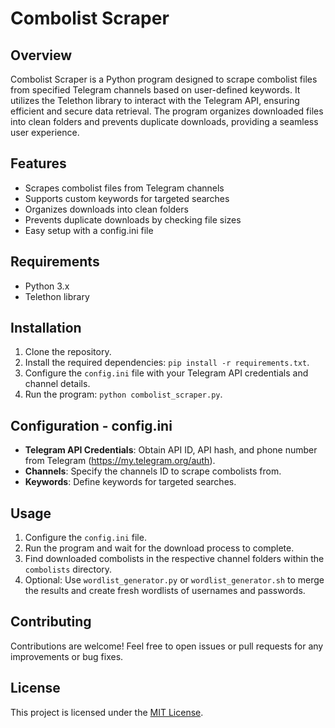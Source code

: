 # Combolist Scraper

## Overview
Combolist Scraper is a Python program designed to scrape combolist files from specified Telegram channels based on user-defined keywords. It utilizes the Telethon library to interact with the Telegram API, ensuring efficient and secure data retrieval. The program organizes downloaded files into clean folders and prevents duplicate downloads, providing a seamless user experience.

## Features
- Scrapes combolist files from Telegram channels
- Supports custom keywords for targeted searches
- Organizes downloads into clean folders
- Prevents duplicate downloads by checking file sizes
- Easy setup with a config.ini file

## Requirements
- Python 3.x
- Telethon library

## Installation
1. Clone the repository.
2. Install the required dependencies: `pip install -r requirements.txt`.
3. Configure the `config.ini` file with your Telegram API credentials and channel details.
4. Run the program: `python combolist_scraper.py`.

## Configuration - config.ini
- **Telegram API Credentials**: Obtain API ID, API hash, and phone number from Telegram (https://my.telegram.org/auth).
- **Channels**: Specify the channels ID to scrape combolists from.
- **Keywords**: Define keywords for targeted searches.

## Usage
1. Configure the `config.ini` file.
2. Run the program and wait for the download process to complete.
3. Find downloaded combolists in the respective channel folders within the `combolists` directory.
4. Optional: Use `wordlist_generator.py` or `wordlist_generator.sh` to merge the results and create fresh wordlists of usernames and passwords.

## Contributing
Contributions are welcome! Feel free to open issues or pull requests for any improvements or bug fixes.

## License
This project is licensed under the [MIT License](LICENSE).
